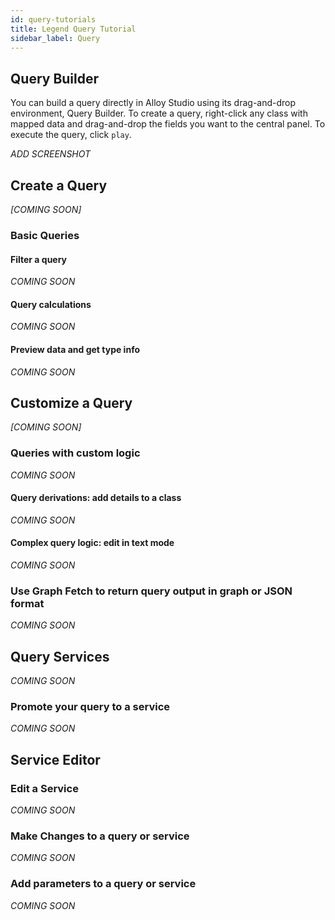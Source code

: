 ```yaml
---
id: query-tutorials
title: Legend Query Tutorial
sidebar_label: Query 
---
```

## Query Builder
You can build a query directly in Alloy Studio using its drag-and-drop environment, Query Builder. To create a query, right-click any class with mapped data and drag-and-drop the fields you want to the central panel. To execute the query, click `play`. 

_ADD SCREENSHOT_

## Create a Query

_[COMING SOON]_

### Basic Queries

#### Filter a query
_COMING SOON_

#### Query calculations
_COMING SOON_

#### Preview data and get type info
_COMING SOON_

## Customize a Query
_[COMING SOON]_

### Queries with custom logic
_COMING SOON_

#### Query derivations: add details to a class
_COMING SOON_

#### Complex query logic: edit in text mode
_COMING SOON_

### Use Graph Fetch to return query output in graph or JSON format
_COMING SOON_

## Query Services 
_COMING SOON_

### Promote your query to a service
_COMING SOON_

## Service Editor

### Edit a Service
_COMING SOON_

### Make Changes to a query or service
_COMING SOON_

### Add parameters to a query or service
_COMING SOON_
